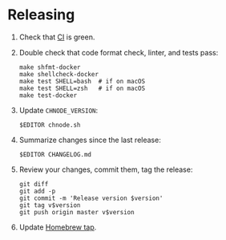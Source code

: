# Releasing

1. Check that [CI] is green.

2. Double check that code format check, linter, and tests pass:

    ``` shell
    make shfmt-docker
    make shellcheck-docker
    make test SHELL=bash  # if on macOS
    make test SHELL=zsh   # if on macOS
    make test-docker
    ```

3. Update `CHNODE_VERSION`:

    ``` shell
    $EDITOR chnode.sh
    ```

4. Summarize changes since the last release:

    ``` shell
    $EDITOR CHANGELOG.md
    ```

5. Review your changes, commit them, tag the release:

    ``` shell
    git diff
    git add -p
    git commit -m 'Release version $version'
    git tag v$version
    git push origin master v$version
    ```

6. Update [Homebrew tap][Homebrew-tap-chnode].

[CI]: https://github.com/tkareine/chnode/actions/workflows/ci.yml
[Homebrew-tap-chnode]: https://github.com/tkareine/homebrew-chnode
